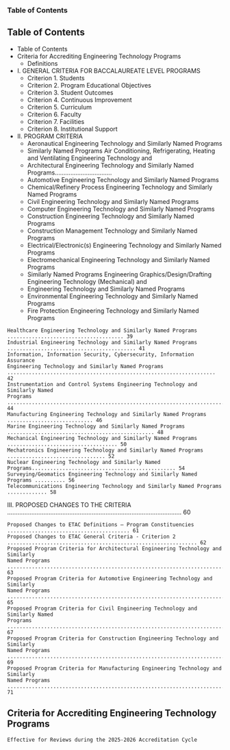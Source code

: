

### Table of Contents

## Table of Contents

   - Table of Contents
- Criteria for Accrediting Engineering Technology Programs
   - Definitions
- I. GENERAL CRITERIA FOR BACCALAUREATE LEVEL PROGRAMS
   - Criterion 1. Students
   - Criterion 2. Program Educational Objectives
   - Criterion 3. Student Outcomes
   - Criterion 4. Continuous Improvement
   - Criterion 5. Curriculum
   - Criterion 6. Faculty
   - Criterion 7. Facilities
   - Criterion 8. Institutional Support
- II. PROGRAM CRITERIA
   - Aeronautical Engineering Technology and Similarly Named Programs
   - Similarly Named Programs Air Conditioning, Refrigerating, Heating and Ventilating Engineering Technology and
   - Architectural Engineering Technology and Similarly Named Programs.................................
   - Automotive Engineering Technology and Similarly Named Programs
   - Chemical/Refinery Process Engineering Technology and Similarly Named Programs
   - Civil Engineering Technology and Similarly Named Programs
   - Computer Engineering Technology and Similarly Named Programs
   - Construction Engineering Technology and Similarly Named Programs
   - Construction Management Technology and Similarly Named Programs
   - Electrical/Electronic(s) Engineering Technology and Similarly Named Programs
   - Electromechanical Engineering Technology and Similarly Named Programs
   - Similarly Named Programs Engineering Graphics/Design/Drafting Engineering Technology (Mechanical) and
   - Engineering Technology and Similarly Named Programs
   - Environmental Engineering Technology and Similarly Named Programs
   - Fire Protection Engineering Technology and Similarly Named Programs


```
Healthcare Engineering Technology and Similarly Named Programs ...................................... 39
Industrial Engineering Technology and Similarly Named Programs .......................................... 41
Information, Information Security, Cybersecurity, Information Assurance
Engineering Technology and Similarly Named Programs .................................................................... 42
Instrumentation and Control Systems Engineering Technology and Similarly Named
Programs ....................................................................................................................................................................................... 44
Manufacturing Engineering Technology and Similarly Named Programs ............................ 46
Marine Engineering Technology and Similarly Named Programs ................................................ 48
Mechanical Engineering Technology and Similarly Named Programs .................................... 50
Mechatronics Engineering Technology and Similarly Named Programs ................................ 52
Nuclear Engineering Technology and Similarly Named Programs............................................... 54
Surveying/Geomatics Engineering Technology and Similarly Named Programs .......... 56
Telecommunications Engineering Technology and Similarly Named Programs ............. 58
```
III. PROPOSED CHANGES TO THE CRITERIA ..................................................................................................... 60

```
Proposed Changes to ETAC Definitions – Program Constituencies ........................................ 61
Proposed Changes to ETAC General Criteria - Criterion 2 .............................................................. 62
Proposed Program Criteria for Architectural Engineering Technology and Similarly
Named Programs .................................................................................................................................................................... 63
Proposed Program Criteria for Automotive Engineering Technology and Similarly
Named Programs .................................................................................................................................................................... 65
Proposed Program Criteria for Civil Engineering Technology and Similarly Named
Programs ........................................................................................................................................................................................ 67
Proposed Program Criteria for Construction Engineering Technology and Similarly
Named Programs .................................................................................................................................................................... 69
Proposed Program Criteria for Manufacturing Engineering Technology and Similarly
Named Programs ..................................................................................................................................................................... 71
```

## Criteria for Accrediting Engineering Technology Programs

```
Effective for Reviews during the 2025-2026 Accreditation Cycle
```